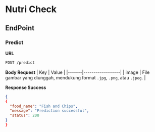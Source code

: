 # Nutri Check 

## EndPoint

### Predict 

**URL**

```bash
POST /predict
```

**Body Request**
| Key   | Value            |
|-------|------------------|
| image | File gambar yang diunggah, mendukung format `.jpg`, `.png`, atau `.jpeg`. |

**Response Success**

```json
{
{
  "food_name": "Fish and Chips",
  "message": "Prediction successful",
  "status": 200
}
}
```